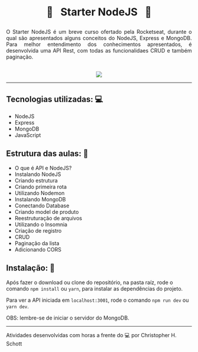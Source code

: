 # <p align="center"> :rocket: &nbsp; Starter NodeJS &nbsp; :rocket: </p>

<p align="justify">
O Starter NodeJS é um breve curso ofertado pela Rocketseat, durante o qual são apresentados alguns conceitos do NodeJS, Express e MongoDB. Para melhor entendimento dos conhecimentos apresentados, é desenvolvida uma API Rest, com todas as funcionalidaes CRUD e também paginação.
</p> <br />

<div align="center">
  <img src="https://www.luiztools.com.br/wp-content/uploads/2017/03/nodejs-logo.png" />
</div>

<hr>

## Tecnologias utilizadas: :computer:
<ul>
  <li>NodeJS</li>
  <li>Express</li>
  <li>MongoDB</li>
  <li>JavaScript</li>
</ul>

## Estrutura das aulas: :pencil:
<ul>
  <li>O que é API e NodeJS?</li>
  <li>Instalando NodeJS</li>
  <li>Criando estrutura</li>
  <li>Criando primeira rota</li>
  <li>Utilizando Nodemon</li>
  <li>Instalando MongoDB</li>
  <li>Conectando Database</li>
  <li>Criando model de produto</li>
  <li>Reestruturação de arquivos</li>
  <li>Utilizando o Insomnia</li>
  <li>Criação de registro</li>
  <li>CRUD</li>
  <li>Paginação da lista</li>
  <li>Adicionando CORS</li>
</ul>

## Instalação: :rocket:

Após fazer o download ou clone do repositório, na pasta raíz, rode o comando `npm install` ou `yarn`, para instalar as dependências do projeto.

Para ver a API iniciada em `localhost:3001`, rode o comando `npm run dev` ou `yarn dev`.

OBS: lembre-se de iniciar o servidor do MongoDB.

<hr>

Atividades desenvolvidas com horas a frente do :computer: por Christopher H. Schott
